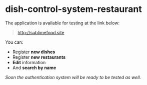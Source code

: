 
# dish-control-system-restaurant
 
The application is available for testing at the link below: 

> http://sublimefood.site

You can:
 - Register **new dishes**
 - Register **new restaurants**
 - **Edit** information
 - And **search by name**

*Soon the authentication system will be ready to be tested as well.*
